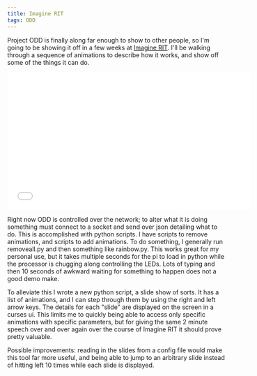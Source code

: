 ```yaml
---
title: Imagine RIT
tags: ODD
---
```


Project ODD is finally along far enough to show to other people, so I'm going to
be showing it off in a few weeks at [Imagine RIT](http://www.rit.edu/imagine/).
I'll be walking through a sequence of animations to describe how it works, and
show off some of the things it can do. 

<div class="text-center">
<iframe width="560" height="315" src="//www.youtube.com/embed/QDDMUI2R8Rw" frameborder="0" allowfullscreen></iframe>
</div>

Right now ODD is controlled over the network; to alter what it is doing
something must connect to a socket and send over json detailing what to do. This
is accomplished with python scripts. I have scripts to remove animations, and
scripts to add animations. To do something, I generally run removeall.py and
then something like rainbow.py. This works great for my personal use, but it 
takes multiple seconds for the pi to load in python while the processor is 
chugging along controlling the LEDs. Lots of typing and then 10 seconds of 
awkward waiting for something to happen does not a good demo make.

To alleviate this I wrote a new python script, a slide show of sorts. It has a
list of animations, and I can step through them by using the right and left
arrow keys. The details for each "slide" are displayed on the screen in a curses
ui. This limits me to quickly being able to access only specific animations with
specific parameters, but for giving the same 2 minute speech over and over again
over the course of Imagine RIT it should prove pretty valuable. 

Possible improvements: reading in the slides from a config file would make this
tool far more useful, and being able to jump to an arbitrary slide instead of
hitting left 10 times while each slide is displayed.
